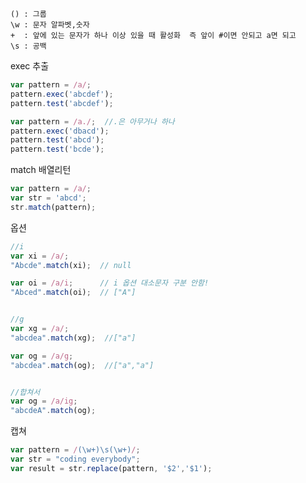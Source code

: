```
() : 그룹
\w : 문자 알파벳,숫자
+  : 앞에 있는 문자가 하나 이상 있을 때 활성화  즉 앞이 #이면 안되고 a면 되고
\s : 공백
```

exec 추출
```javascript
var pattern = /a/;
pattern.exec('abcdef');
pattern.test('abcdef');

var pattern = /a./;  //.은 아무거나 하나
pattern.exec('dbacd');
pattern.test('abcd');
pattern.test('bcde');
```

match 배열리턴
```javascript
var pattern = /a/;
var str = 'abcd';
str.match(pattern);
```

옵션
```javascript
//i
var xi = /a/;
"Abcde".match(xi);  // null

var oi = /a/i;      // i 옵션 대소문자 구분 안함!
"Abced".match(oi);  // ["A"]


//g
var xg = /a/;
"abcdea".match(xg);  //["a"]

var og = /a/g;
"abcdea".match(og);  //["a","a"]


//합쳐서
var og = /a/ig;
"abcdeA".match(og);
```


캡쳐
```javascript
var pattern = /(\w+)\s(\w+)/;
var str = "coding everybody";
var result = str.replace(pattern, '$2','$1');
```


```javascript

```


```javascript

```


```javascript

```


```javascript

```


```javascript

```


```javascript

```
